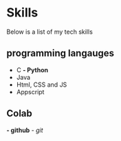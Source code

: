# Skills

Below is a list of my tech skills

## programming langauges
- C
**- Python**
- Java
- Html, CSS and JS
- Appscript

## Colab
**- github**
_- git_

